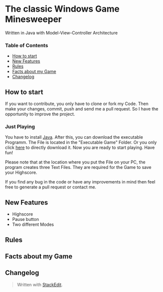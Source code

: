 # The classic Windows Game Minesweeper 
Written in Java with Model-View-Controller Architecture

### Table of Contents
- [How to start](#how-to-start)
- [New Features](#new-features)
- [Rules](#rules)
- [Facts about my Game](#facts-about-my-game)
- [Changelog](#changelog)

## How to start
If you want to contribute, you only have to clone or fork my Code. Then make your changes, commit, push and send me a pull request. So I have the opportunity to improve the project.
### Just Playing
You have to install [Java](https://java.com/de/download/help/download_options.xml). 
After this, you can download the executable Programm. The File is located in the "Executable Game" Folder.
Or you only click [here](https://github.com/fatAdmiralTot/Minesweeper-Java/raw/master/Executable%20Game/Minesweeper-Java.jar) to directly download it.
Now you are ready to start playing. Have fun!

Please note that at the location where you put the File on your PC, the program creates three Text Files. They are required for the Game to save your Highscore.

If you find any bug in the code or have any improvements in mind then feel free to generate a pull request or contact me.

## New Features
- Highscore
- Pause button
- Two different Modes
## Rules

## Facts about my Game

## Changelog




> Written with [StackEdit](https://stackedit.io/).
